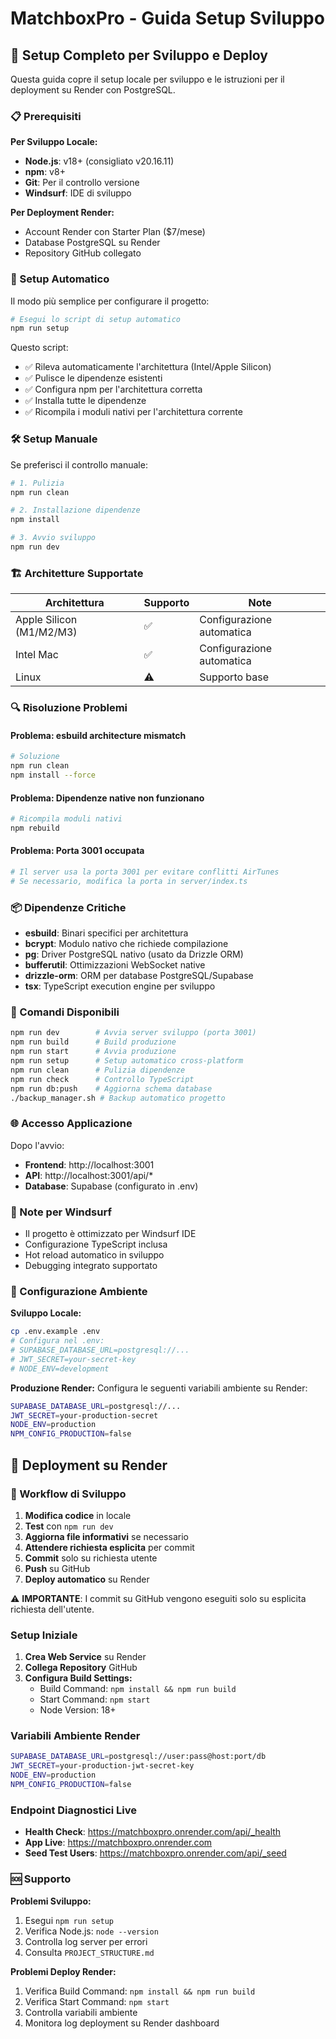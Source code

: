 # MatchboxPro - Guida Setup Sviluppo

## 🚀 Setup Completo per Sviluppo e Deploy

Questa guida copre il setup locale per sviluppo e le istruzioni per il deployment su Render con PostgreSQL.

### 📋 Prerequisiti

**Per Sviluppo Locale:**
- **Node.js**: v18+ (consigliato v20.16.11)
- **npm**: v8+
- **Git**: Per il controllo versione
- **Windsurf**: IDE di sviluppo

**Per Deployment Render:**
- Account Render con Starter Plan ($7/mese)
- Database PostgreSQL su Render
- Repository GitHub collegato

### 🔧 Setup Automatico

Il modo più semplice per configurare il progetto:

```bash
# Esegui lo script di setup automatico
npm run setup
```

Questo script:
- ✅ Rileva automaticamente l'architettura (Intel/Apple Silicon)
- ✅ Pulisce le dipendenze esistenti
- ✅ Configura npm per l'architettura corretta
- ✅ Installa tutte le dipendenze
- ✅ Ricompila i moduli nativi per l'architettura corrente

### 🛠️ Setup Manuale

Se preferisci il controllo manuale:

```bash
# 1. Pulizia
npm run clean

# 2. Installazione dipendenze
npm install

# 3. Avvio sviluppo
npm run dev
```

### 🏗️ Architetture Supportate

| Architettura | Supporto | Note |
|--------------|----------|------|
| Apple Silicon (M1/M2/M3) | ✅ | Configurazione automatica |
| Intel Mac | ✅ | Configurazione automatica |
| Linux | ⚠️ | Supporto base |

### 🔍 Risoluzione Problemi

#### Problema: esbuild architecture mismatch
```bash
# Soluzione
npm run clean
npm install --force
```

#### Problema: Dipendenze native non funzionano
```bash
# Ricompila moduli nativi
npm rebuild
```

#### Problema: Porta 3001 occupata
```bash
# Il server usa la porta 3001 per evitare conflitti AirTunes
# Se necessario, modifica la porta in server/index.ts
```

### 📦 Dipendenze Critiche

- **esbuild**: Binari specifici per architettura
- **bcrypt**: Modulo nativo che richiede compilazione
- **pg**: Driver PostgreSQL nativo (usato da Drizzle ORM)
- **bufferutil**: Ottimizzazioni WebSocket native
- **drizzle-orm**: ORM per database PostgreSQL/Supabase
- **tsx**: TypeScript execution engine per sviluppo

### 🚀 Comandi Disponibili

```bash
npm run dev        # Avvia server sviluppo (porta 3001)
npm run build      # Build produzione
npm run start      # Avvia produzione
npm run setup      # Setup automatico cross-platform
npm run clean      # Pulizia dipendenze
npm run check      # Controllo TypeScript
npm run db:push    # Aggiorna schema database
./backup_manager.sh # Backup automatico progetto
```

### 🌐 Accesso Applicazione

Dopo l'avvio:
- **Frontend**: http://localhost:3001
- **API**: http://localhost:3001/api/*
- **Database**: Supabase (configurato in .env)

### 📝 Note per Windsurf

- Il progetto è ottimizzato per Windsurf IDE
- Configurazione TypeScript inclusa
- Hot reload automatico in sviluppo
- Debugging integrato supportato

### 🔐 Configurazione Ambiente

**Sviluppo Locale:**
```bash
cp .env.example .env
# Configura nel .env:
# SUPABASE_DATABASE_URL=postgresql://...
# JWT_SECRET=your-secret-key
# NODE_ENV=development
```

**Produzione Render:**
Configura le seguenti variabili ambiente su Render:
```bash
SUPABASE_DATABASE_URL=postgresql://...
JWT_SECRET=your-production-secret
NODE_ENV=production
NPM_CONFIG_PRODUCTION=false
```

## 🚀 Deployment su Render

### 🔄 Workflow di Sviluppo

1. **Modifica codice** in locale
2. **Test** con `npm run dev`
3. **Aggiorna file informativi** se necessario
4. **Attendere richiesta esplicita** per commit
5. **Commit** solo su richiesta utente
6. **Push** su GitHub
7. **Deploy automatico** su Render

⚠️ **IMPORTANTE**: I commit su GitHub vengono eseguiti solo su esplicita richiesta dell'utente.

### Setup Iniziale
1. **Crea Web Service** su Render
2. **Collega Repository** GitHub
3. **Configura Build Settings:**
   - Build Command: `npm install && npm run build`
   - Start Command: `npm start`
   - Node Version: 18+

### Variabili Ambiente Render
```bash
SUPABASE_DATABASE_URL=postgresql://user:pass@host:port/db
JWT_SECRET=your-production-jwt-secret-key
NODE_ENV=production
NPM_CONFIG_PRODUCTION=false
```

### Endpoint Diagnostici Live
- **Health Check**: https://matchboxpro.onrender.com/api/_health
- **App Live**: https://matchboxpro.onrender.com
- **Seed Test Users**: https://matchboxpro.onrender.com/api/_seed

### 🆘 Supporto

**Problemi Sviluppo:**
1. Esegui `npm run setup`
2. Verifica Node.js: `node --version`
3. Controlla log server per errori
4. Consulta `PROJECT_STRUCTURE.md`

**Problemi Deploy Render:**
1. Verifica Build Command: `npm install && npm run build`
2. Verifica Start Command: `npm start`
3. Controlla variabili ambiente
4. Monitora log deployment su Render dashboard
